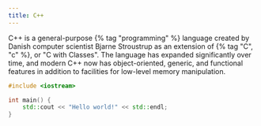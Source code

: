 ```yaml
---
title: C++
---
```


C++ is a general-purpose {% tag "programming" %} language created by Danish computer scientist Bjarne Stroustrup as an extension of {% tag "C", "c" %}, or "C with Classes". The language has expanded significantly over time, and modern C++ now has object-oriented, generic, and functional features in addition to facilities for low-level memory manipulation.

```cpp
#include <iostream>

int main() {
    std::cout << "Hello world!" << std::endl;
}
```
